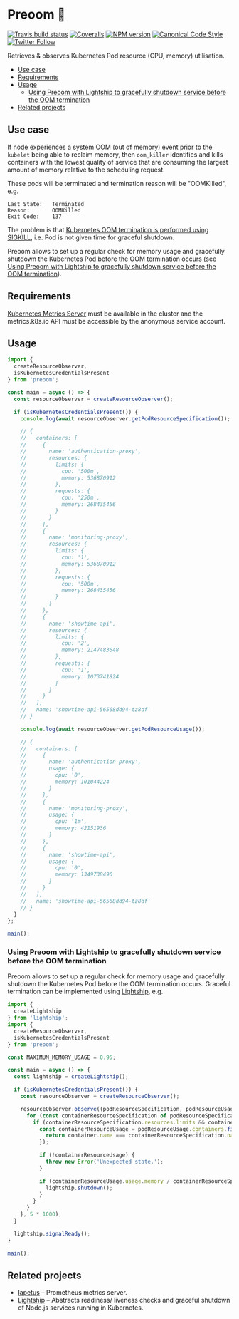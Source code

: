 # Preoom 🧐

[![Travis build status](http://img.shields.io/travis/gajus/preoom/master.svg?style=flat-square)](https://travis-ci.org/gajus/preoom)
[![Coveralls](https://img.shields.io/coveralls/gajus/preoom.svg?style=flat-square)](https://coveralls.io/github/gajus/preoom)
[![NPM version](http://img.shields.io/npm/v/preoom.svg?style=flat-square)](https://www.npmjs.org/package/preoom)
[![Canonical Code Style](https://img.shields.io/badge/code%20style-canonical-blue.svg?style=flat-square)](https://github.com/gajus/canonical)
[![Twitter Follow](https://img.shields.io/twitter/follow/kuizinas.svg?style=social&label=Follow)](https://twitter.com/kuizinas)

Retrieves & observes Kubernetes Pod resource (CPU, memory) utilisation.

* [Use case](#use-case)
* [Requirements](#requirements)
* [Usage](#usage)
  * [Using Preoom with Lightship to gracefully shutdown service before the OOM termination](#using-preoom-with-lightship-to-gracefully-shutdown-service-before-the-oom-termination)
* [Related projects](#related-projects)

## Use case

If node experiences a system OOM (out of memory) event prior to the `kubelet` being able to reclaim memory, then `oom_killer` identifies and kills containers with the lowest quality of service that are consuming the largest amount of memory relative to the scheduling request.

These pods will be terminated and termination reason will be "OOMKilled", e.g.

```
Last State:   Terminated
Reason:       OOMKilled
Exit Code:    137

```

The problem is that [Kubernetes OOM termination is performed using SIGKILL](https://github.com/kubernetes/kubernetes/issues/40157), i.e. Pod is not given time for graceful shutdown.

Preoom allows to set up a regular check for memory usage and gracefully shutdown the Kubernetes Pod before the OOM termination occurs (see [Using Preoom with Lightship to gracefully shutdown service before the OOM termination](#using-preoom-with-lightship-to-gracefully-shutdown-service-before-the-oom-termination)).

## Requirements

[Kubernetes Metrics Server](https://github.com/kubernetes-incubator/metrics-server) must be available in the cluster and the metrics.k8s.io API must be accessible by the anonymous service account.

## Usage

```js
import {
  createResourceObserver,
  isKubernetesCredentialsPresent
} from 'preoom';

const main = async () => {
  const resourceObserver = createResourceObserver();

  if (isKubernetesCredentialsPresent()) {
    console.log(await resourceObserver.getPodResourceSpecification());

    // {
    //   containers: [
    //     {
    //       name: 'authentication-proxy',
    //       resources: {
    //         limits: {
    //           cpu: '500m',
    //           memory: 536870912
    //         },
    //         requests: {
    //           cpu: '250m',
    //           memory: 268435456
    //         }
    //       }
    //     },
    //     {
    //       name: 'monitoring-proxy',
    //       resources: {
    //         limits: {
    //           cpu: '1',
    //           memory: 536870912
    //         },
    //         requests: {
    //           cpu: '500m',
    //           memory: 268435456
    //         }
    //       }
    //     },
    //     {
    //       name: 'showtime-api',
    //       resources: {
    //         limits: {
    //           cpu: '2',
    //           memory: 2147483648
    //         },
    //         requests: {
    //           cpu: '1',
    //           memory: 1073741824
    //         }
    //       }
    //     }
    //   ],
    //   name: 'showtime-api-56568dd94-tz8df'
    // }

    console.log(await resourceObserver.getPodResourceUsage());

    // {
    //   containers: [
    //     {
    //       name: 'authentication-proxy',
    //       usage: {
    //         cpu: '0',
    //         memory: 101044224
    //       }
    //     },
    //     {
    //       name: 'monitoring-proxy',
    //       usage: {
    //         cpu: '1m',
    //         memory: 42151936
    //       }
    //     },
    //     {
    //       name: 'showtime-api',
    //       usage: {
    //         cpu: '0',
    //         memory: 1349738496
    //       }
    //     }
    //   ],
    //   name: 'showtime-api-56568dd94-tz8df'
    // }
  }
};

main();

```

### Using Preoom with Lightship to gracefully shutdown service before the OOM termination

Preoom allows to set up a regular check for memory usage and gracefully shutdown the Kubernetes Pod before the OOM termination occurs. Graceful termination can be implemented using [Lightship](https://github.com/gajus/lightship), e.g.

```js
import {
  createLightship
} from 'lightship';
import {
  createResourceObserver,
  isKubernetesCredentialsPresent
} from 'preoom';

const MAXIMUM_MEMORY_USAGE = 0.95;

const main = async () => {
  const lightship = createLightship();

  if (isKubernetesCredentialsPresent()) {
    const resourceObserver = createResourceObserver();

    resourceObserver.observe((podResourceSpecification, podResourceUsage) => {
      for (const containerResourceSpecification of podResourceSpecification.containers) {
        if (containerResourceSpecification.resources.limits && containerResourceSpecification.resources.limits.memory) {
          const containerResourceUsage = podResourceUsage.containers.find((container) => {
            return container.name === containerResourceSpecification.name;
          });

          if (!containerResourceUsage) {
            throw new Error('Unexpected state.');
          }

          if (containerResourceUsage.usage.memory / containerResourceSpecification.resources.limits.memory > MAXIMUM_MEMORY_USAGE) {
            lightship.shutdown();
          }
        }
      }
    }, 5 * 1000);
  }

  lightship.signalReady();
}

main();

```

## Related projects

* [Iapetus](https://github.com/gajus/iapetus) – Prometheus metrics server.
* [Lightship](https://github.com/gajus/lightship) – Abstracts readiness/ liveness checks and graceful shutdown of Node.js services running in Kubernetes.
